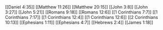 [[Daniel 4:35]]
[[Matthew 11:26]]
[[Matthew 20:15]]
[[John 3:8]]
[[John 3:27]]
[[John 5:21]]
[[Romans 9:18]]
[[Romans 12:6]]
[[1 Corinthians 7:7]]
[[1 Corinthians 7:17]]
[[1 Corinthians 12:4]]
[[1 Corinthians 12:6]]
[[2 Corinthians 10:13]]
[[Ephesians 1:11]]
[[Ephesians 4:7]]
[[Hebrews 2:4]]
[[James 1:18]]
